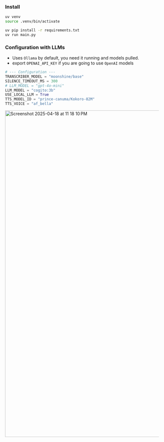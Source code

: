 ### Install

```bash
uv venv
source .venv/bin/activate

uv pip install -r requirements.txt
uv run main.py
```

### Configuration with LLMs
- Uses `Ollama` by default, you need it running and models pulled.
- export `OPENAI_API_KEY` if you are going to use `OpenAI` models

```python
# --- Configuration ---
TRANSCRIBER_MODEL = "moonshine/base"
SILENCE_TIMEOUT_MS = 300
# LLM_MODEL = "gpt-4o-mini"
LLM_MODEL = "cogito:3b"
USE_LOCAL_LLM = True
TTS_MODEL_ID = "prince-canuma/Kokoro-82M"
TTS_VOICE = "af_bella"
```

<img width="1071" alt="Screenshot 2025-04-18 at 11 18 10 PM" src="https://github.com/user-attachments/assets/f5d9dbec-60ec-4b9c-b224-5f5636490edd" />
